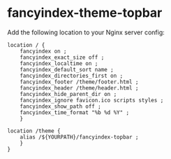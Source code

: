 # fancyindex-theme-topbar
Add the following location to your Nginx server config:
```
location / {
	fancyindex on ;
	fancyindex_exact_size off ;
	fancyindex_localtime on ;
	fancyindex_default_sort name ;
	fancyindex_directories_first on ;
	fancyindex_footer /theme/footer.html ;
	fancyindex_header /theme/header.html ;
	fancyindex_hide_parent_dir on ;
	fancyindex_ignore favicon.ico scripts styles ;
	fancyindex_show_path off ;
	fancyindex_time_format "%b %d %Y" ;
	}
	
location /theme {
	alias /${YOURPATH}/fancyindex-topbar ;
	}
}
```
